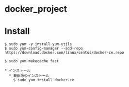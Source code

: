 # docker_project



# Install

    $ sudo yum -y install yum-utils
    $ sudo yum-config-manager --add-repo https://download.docker.com/linux/centos/docker-ce.repo

    $ sudo yum makecache fast

    * インストール
      * 最新版のインストール
        $ sudo yum install docker-ce
